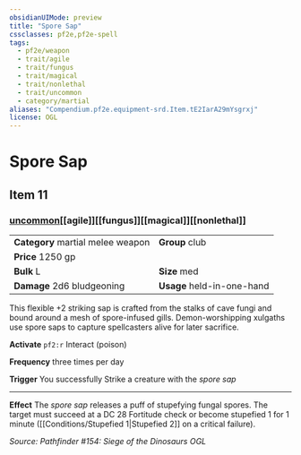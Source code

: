```yaml
---
obsidianUIMode: preview
title: "Spore Sap"
cssclasses: pf2e,pf2e-spell
tags:
  - pf2e/weapon
  - trait/agile
  - trait/fungus
  - trait/magical
  - trait/nonlethal
  - trait/uncommon
  - category/martial
aliases: "Compendium.pf2e.equipment-srd.Item.tE2IarA29mYsgrxj"
license: OGL
---
```

# Spore Sap
## Item 11
### [uncommon](uncommon "Uncommon Rarity Trait")[[agile]][[fungus]][[magical]][[nonlethal]]

|  |  |
| -- | -- |
| **Category** martial melee weapon | **Group** club |
| **Price** 1250 gp |  |
| **Bulk** L | **Size** med |
| **Damage** 2d6 bludgeoning  | **Usage** held-in-one-hand |



This flexible +2 striking sap is crafted from the stalks of cave fungi and bound around a mesh of spore-infused gills. Demon-worshipping xulgaths use spore saps to capture spellcasters alive for later sacrifice.

**Activate** `pf2:r` Interact (poison)

**Frequency** three times per day

**Trigger** You successfully Strike a creature with the _spore sap_

* * *

**Effect** The _spore sap_ releases a puff of stupefying fungal spores. The target must succeed at a DC 28 Fortitude check or become stupefied 1 for 1 minute ([[Conditions/Stupefied 1|Stupefied 2]] on a critical failure).

*Source: Pathfinder #154: Siege of the Dinosaurs*
*OGL*